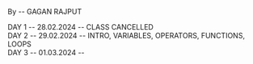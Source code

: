 By -- GAGAN RAJPUT

DAY 1 -- 28.02.2024 -- CLASS CANCELLED                                               
                                                                                    DAY 2 -- 29.02.2024 -- INTRO, VARIABLES, OPERATORS, FUNCTIONS, LOOPS                                    
                                                                                    DAY 3 -- 01.03.2024 -- 
